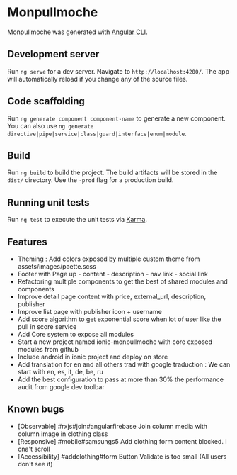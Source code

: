 # Monpullmoche

Monpullmoche was generated with [Angular CLI](https://github.com/angular/angular-cli).

## Development server

Run `ng serve` for a dev server. Navigate to `http://localhost:4200/`. The app will automatically reload if you change any of the source files.

## Code scaffolding

Run `ng generate component component-name` to generate a new component. You can also use `ng generate directive|pipe|service|class|guard|interface|enum|module`.

## Build

Run `ng build` to build the project. The build artifacts will be stored in the `dist/` directory. Use the `-prod` flag for a production build.

## Running unit tests

Run `ng test` to execute the unit tests via [Karma](https://karma-runner.github.io).


## Features

* Theming : Add colors exposed by multiple custom theme from assets/images/paette.scss
* Footer with Page up - content - description - nav link - social link
* Refactoring multiple components to get the best of shared modules and components
* Improve detail page content with price, external_url, description, publisher
* Improve list page with publisher icon + username
* Add score algorithm to get exponential score when lot of user like the pull in score service
* Add Core system to expose all modules 
* Start a new project named ionic-monpullmoche with core exposed modules from github
* Include android in ionic project and deploy on store
* Add translation for en and all others trad with google traduction :
We can start with en, es, it, de, be, ru
* Add the best configuration to pass at more than 30% the performance audit from google dev toolbar

## Known bugs
* [Observable] #rxjs#join#angularfirebase Join column media with column image in clothing class
* [Responsive] #mobile#samsungs5 Add clothing form content blocked. I cna't scroll
* [Accessibility] #addclothing#form Button Validate is too small (All users don't see it)